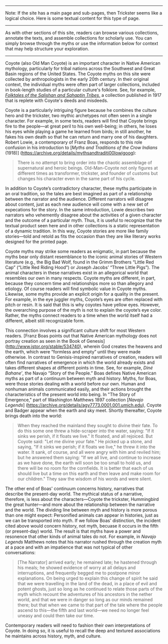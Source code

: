 ***
Note: If the site has a main page and sub-pages, then Trickster seems like a logical choice. Here is some textual content for this type of page.
***

As with other sections of this site, readers can browse various collections, annotate the texts, and assemble collections for scholarly use. You can simply browse through the myths or use the information below for context that may help structure your exploration. 
***

Coyote (also Old Man Coyote) is an important character in Native American mythology, particularly for tribal nations across the Southwest and Great Basin regions of the United States. The Coyote myths on this site were collected by anthropologists in the early 20th century. In their original context, the individual myths were often part of larger collections, included in book-length studies of a particular culture's folklore. See, for example, [*Folktales of the Salishan and Sahaptin Tribes*,](https://archive.org/stream/folktalesofsalis00boas#page/n7/mode/2up) a collection published in 1917 that is replete with Coyote's deeds and misdeeds. 

Coyote is a particularly intriguing figure because he combines the culture hero and the trickster, two mythic archetypes not often seen in a single character. For example, in some texts, readers will find that Coyote brings fire to the people—at great peril to his own well-being; in others, he loses his eyes while playing a game he learned from birds; in still another, he fakes his own death so that he can return and marry one of his daughters. Robert Lowie, a contemporary of Franz Boas, responds to this role confusion in his introduction to [*Myths and Traditions of the Crow Indians* (1918)] (https://archive.org/details/mythsandtraditi00lowigoog):  

>There is no attempt to bring order into the chaotic assemblage of supernatural and heroic beings. Old-Man-Coyote not only figures at different times as transformer, trickster, and founder of customs but changes his character even in the same part of his cycle.

In addition to Coyote’s contradictory character, these myths participate in an oral tradition, so the tales are best imagined as part of a relationship between the narrator and the audience. Different narrators will disagree about content, just as each new audience will come with a new set of expecations for the story. In the same introduction, Lowie describes two narrators who vehemently disagree about the activities of a given character and the outcome of a particular myth.  Thus, it is useful to recognize that the textual product seen here and in other collections is a static representation of a dynamic tradition. In this way, Coyote stories are more like family stories—told and retold as fits the occasion than they are like literary works designed for the printed page. 

Coyote myths may strike some readers as enigmatic, in part because the myths bear only distant resemblance to the iconic animal stories of Western literature (e.g., the Big Bad Wolf, found in the Grimm Brothers “Little Red Cap” (“Little Red Riding Hood”) or Joseph Jacobs’ “Three Little Pigs”). The animal characters in these narratives exist in an allegorical world that resembles our own in many respects. Coyote myths are different, in part, because they concern time and relationships more so than allegory and etiology. Of course readers will find symbolic value in Coyote myths. Likewise, some myths provide an explicit origin for a quality in the present.  For example, in the eye juggler myths, Coyote’s eyes are often replaced with pitch or resin. It is said that this is why coyotes have yellow eyes. However, the overarching purpose of the myth is not to explain the coyote’s eye color. Rather, the myths connect readers to a time when the world itself had a different, albeit still recognizable form. 

This connection involves a significant culture shift for most Western readers. [Franz Boas points out that Native American mythology does not portray creation as seen in the Book of Genesis] (http://www.jstor.org/stable/534740), wherein God creates the heavens and the earth, which were “formless and empty” until they were made otherwise. In contrast to Genisis-inspired narratives of creation, readers will often find narratives of emergence in which the world already exists and takes different shapes at different points in time. See, for example, *Diné Bahaneʼ*, the Navajo “Story of the People.” Boas defines Native American myths as part of a continuum between myth and history. Myths, for Boas, were those stories dealing with a world before our own.  Human and nonhuman animals communicated easily, and their actions brought the characteristics of the present world into being. In "The Story of Emergence," part of Washington Matthews 1897 collection [*Navajo Legends*] (https://archive.org/details/agy7773.0001.001.umich.edu), Coyote and Badger appear when the earth and sky meet. Shortly thereafter, Coyote brings death into the world:

>When they reached the mainland they sought to divine their fate. To do this some one threw a hide-scraper into the water, saying: "If it sinks we perish, if it floats we live." It floated, and all rejoiced. But Coyote said: "Let me divine your fate." He picked up a stone, and saying, "If it sinks we perish; if it floats we live," he threw it into the water. It sank, of course, and all were angry with him and reviled him; but he answered them saying: "If we all live, and continue to increase as we have done, the earth will soon be too small to hold us, and there will be no room for the cornfields. It is better that each of us should live but a time on this earth and then leave and make room for our children." They saw the wisdom of his words and were silent. 

The other end of Boas' continuum concerns history, narratives that describe the present-day world. The mythical status of a narrative, therefore, is less about the characters—Coyote the trickster, Hummingbird the great hunter—and more about the relationship between the narrative and the world. The dividing line between myth and history is more porous than one might expect: Personified animals can appear in histories, just as we can be transported into myth. If we follow Boas' distinction, the incident cited above would concern history, not myth, becuase it occurs in the fifth (or present-day) world. The result is that myths have a power and resonence that other kinds of animal tales do not. For example, in *Navajo Legends* Matthews notes that his narrator rushed through the creation myth at a pace and with an impatience that was not typical of other conversations: 
>[The Narrator] arrived early; he remained late; he hastened through his meals; he showed evidence of worry at all delays and interruptions, and frequently begged me to postpone minor explanations. On being urged to explain this change of spirit he said that we were travelling in the land of the dead, in a place of evil and potent ghosts, just so long as he continued to relate those parts of the myth which recount the adventures of his ancestors in the nether world, and that we were in danger so long as our minds remained there; but that when we came to that part of the tale where the people ascend to this—the fifth and last world—we need no longer feel uneasy and could then take our time.

Contemporary readers will need to fashion their own interpretations of Coyote. In doing so, it is useful to recall the deep and textured associations he maintains across history, myth, and culture. 
